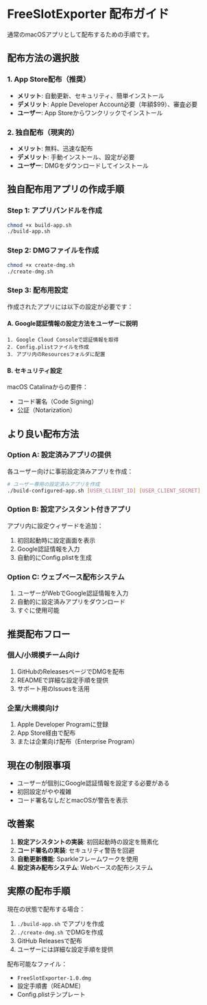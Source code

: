 # FreeSlotExporter 配布ガイド

通常のmacOSアプリとして配布するための手順です。

## 配布方法の選択肢

### 1. App Store配布（推奨）
- **メリット**: 自動更新、セキュリティ、簡単インストール
- **デメリット**: Apple Developer Account必要（年額$99）、審査必要
- **ユーザー**: App Storeからワンクリックでインストール

### 2. 独自配布（現実的）
- **メリット**: 無料、迅速な配布
- **デメリット**: 手動インストール、設定が必要
- **ユーザー**: DMGをダウンロードしてインストール

## 独自配布用アプリの作成手順

### Step 1: アプリバンドルを作成
```bash
chmod +x build-app.sh
./build-app.sh
```

### Step 2: DMGファイルを作成
```bash
chmod +x create-dmg.sh
./create-dmg.sh
```

### Step 3: 配布用設定

作成されたアプリには以下の設定が必要です：

#### A. Google認証情報の設定方法をユーザーに説明
```
1. Google Cloud Consoleで認証情報を取得
2. Config.plistファイルを作成
3. アプリ内のResourcesフォルダに配置
```

#### B. セキュリティ設定
macOS Catalinaからの要件：
- コード署名（Code Signing）
- 公証（Notarization）

## より良い配布方法

### Option A: 設定済みアプリの提供

各ユーザー向けに事前設定済みアプリを作成：

```bash
# ユーザー専用の設定済みアプリを作成
./build-configured-app.sh [USER_CLIENT_ID] [USER_CLIENT_SECRET]
```

### Option B: 設定アシスタント付きアプリ

アプリ内に設定ウィザードを追加：
1. 初回起動時に設定画面を表示
2. Google認証情報を入力
3. 自動的にConfig.plistを生成

### Option C: ウェブベース配布システム

1. ユーザーがWebでGoogle認証情報を入力
2. 自動的に設定済みアプリをダウンロード
3. すぐに使用可能

## 推奨配布フロー

### 個人/小規模チーム向け
1. GitHubのReleasesページでDMGを配布
2. READMEで詳細な設定手順を提供
3. サポート用のIssuesを活用

### 企業/大規模向け
1. Apple Developer Programに登録
2. App Store経由で配布
3. または企業向け配布（Enterprise Program）

## 現在の制限事項

- ユーザーが個別にGoogle認証情報を設定する必要がある
- 初回設定がやや複雑
- コード署名なしだとmacOSが警告を表示

## 改善案

1. **設定アシスタントの実装**: 初回起動時の設定を簡素化
2. **コード署名の実装**: セキュリティ警告を回避
3. **自動更新機能**: Sparkleフレームワークを使用
4. **設定済み配布システム**: Webベースの配布システム

## 実際の配布手順

現在の状態で配布する場合：

1. `./build-app.sh` でアプリを作成
2. `./create-dmg.sh` でDMGを作成
3. GitHub Releasesで配布
4. ユーザーには詳細な設定手順を提供

配布可能なファイル：
- `FreeSlotExporter-1.0.dmg`
- 設定手順書（README）
- Config.plistテンプレート